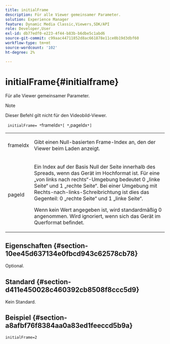 ```yaml
---
title: initialFrame
description: Für alle Viewer gemeinsamer Parameter.
solution: Experience Manager
feature: Dynamic Media Classic,Viewers,SDK/API
role: Developer,User
exl-id: db77edf0-e223-4f44-b83b-b6dbe5c1abd6
source-git-commit: c99aac44711852d8ac661878e11ce0b19d3dbf60
workflow-type: tm+mt
source-wordcount: '102'
ht-degree: 2%

---
```


# initialFrame{#initialframe}

Für alle Viewer gemeinsamer Parameter.

>[!NOTE]
>
>Dieser Befehl gilt nicht für den Videobild-Viewer.

` initialFrame= *`frameIdx`*[ *`,pageIdx`*]`

<table id="table_9B98C97485DD4DEB8A6ECBCE8DF6B886"> 
 <tbody> 
  <tr> 
   <td colname="col1"> <p> <span class="codeph"> <span class="varname"> frameIdx</span> </span> </p> </td> 
   <td colname="col2"> <p> Gibt einen Null-basierten Frame-Index an, den der Viewer beim Laden anzeigt. </p> </td> 
  </tr> 
  <tr> 
   <td colname="col1"> <p><span class="codeph"><span class="varname"> pageId</span></span> </p> </td> 
   <td colname="col2"> <p>Ein Index auf der Basis Null der Seite innerhalb des Spreads, wenn das Gerät im Hochformat ist. Für eine „von links nach rechts“-Umgebung bedeutet <span class="codeph"> 0</span> „linke Seite“ und <span class="codeph"> 1</span> „rechte Seite“. Bei einer Umgebung mit Rechts-nach-links-Schreibrichtung ist dies das Gegenteil: <span class="codeph"> 0 </span> „rechte Seite“ und <span class="codeph"> 1 </span> „linke Seite“. </p> <p>Wenn kein Wert angegeben ist, wird standardmäßig <span class="codeph"> 0</span> angenommen. Wird ignoriert, wenn sich das Gerät im Querformat befindet. </p> </td> 
  </tr> 
 </tbody> 
</table>

## Eigenschaften {#section-10ee45d637134e0fbcd943c62578cb78}

Optional.

## Standard {#section-d411e450028c460392cb8508f8ccc5d9}

Kein Standard.

## Beispiel {#section-a8afbf76f8384aa0a83ed1feeccd5b9a}

```
initialFrame=2
```
